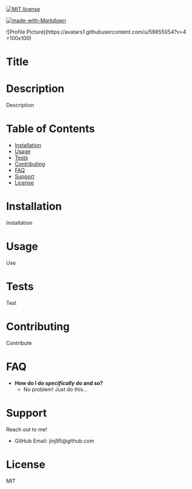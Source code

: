<p><a href="https://lbesson.mit-license.org/"><img src="https://img.shields.io/badge/License-MIT-blue.svg" alt="MIT license"></a></p>
 <p><a href="http://commonmark.org"><img src="https://img.shields.io/badge/Made%20with-Markdown-1f425f.svg" alt="made-with-Markdown"></a></p>
 <p>![Profile Picture](https://avatars1.githubusercontent.com/u/59855054?v=4 =100x100)</p>

<h1>Title</h1>

<h1>Description</h1>

Description
<h1>Table of Contents</h1>

<ul>
<li><a href="#installation">Installation</a></li>
<li><a href="#usage">Usage</a></li>
<li><a href="#tests">Tests</a></li>
<li><a href="#contributing">Contributing</a></li>
<li><a href="#FAQ">FAQ</a></li>
<li><a href="#support">Support</a></li>
<li><a href="#license">License</a></li>
</ul>

<h1>Installation</h1>

Installation
<h1>Usage</h1>

Use
<h1>Tests</h1>

Test
<h1>Contributing</h1>

Contribute
<h1>FAQ</h1>

<ul>
<li><strong>How do I do <em>specifically</em> do and so?</strong>
<ul>
<li>No problem! Just do this...</li>
</ul>
</li>
</ul>

<h1>Support</h1>

Reach out to me! 
<ul>
<li>GitHub Email: jinj95@github.com</li>
</ul>

<h1>License</h1>

MIT
